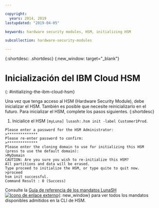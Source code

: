 ```yaml
---

copyright:
  years: 2014, 2019
lastupdated: "2019-04-05"

keywords: hardware security modules, HSM, initializing HSM

subcollection: hardware-security-modules

---
```


{:shortdesc: .shortdesc}
{:new_window: target="_blank"}

# Inicialización del IBM Cloud HSM
{: #initializing-the-ibm-cloud-hsm}

Una vez que tenga acceso al HSM (Hardware Security Module), debe inicializar el HSM. También es posible que necesite reinicializarlo en el futuro. Para inicializar el HSM, complete los pasos siguientes.
{:shortdesc}

1. Inicialice el HSM `[myLuna] lusash:.hsm init -label Customer1Prod`.
```
Please enter a password for the HSM Administrator:
>**************
Please re-enter password to confirm:
>**************
Please enter the cloning domain to use for initializing this HSM (press to use the default domain):
>MyDomain
CAUTION: Are you sure you wish to re-initialize this HSM?
All partitions and data will be erased.
Type proceed to initialize the HSM, or type quite to quit now.
>proceed
hsm init successful.
Command Result : 0 (Success)
```

Consulte la [Guía de referencia de los mandatos LunaSH ![Icono de enlace externo](../../icons/launch-glyph.svg "Icono de enlace externo")](ftp://public.dhe.ibm.com/cloud/bluemix/hsm/LunaSH_Command_Reference_Guide_72.pdf){: new_window} para ver todos los mandatos disponibles admitidos en la CLI de HSM.
